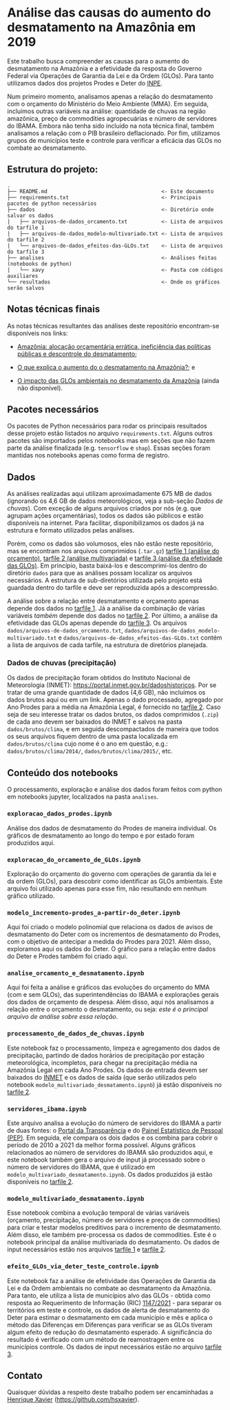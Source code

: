 # Análise das causas do aumento do desmatamento na Amazônia em 2019

Este trabalho busca compreender as causas para o aumento do desmatamento na Amazônia
e a efetividade da resposta do Governo Federal via Operações de Garantia da Lei e da
Ordem (GLOs). Para tanto utilizamos dados dos projetos Prodes e Deter do [INPE](https://www.gov.br/inpe/pt-br).

Num primeiro momento, analisamos apenas a relação do desmatamento com o orçamento do Ministério do Meio Ambiente (MMA).
Em seguida, incluímos outras variáveis na análise: quantidade de chuvas na região amazônica, preço de commodities agropecuárias
e número de servidores do IBAMA. Embora não tenha sido incluído na nota técnica final, também analisamos a relação com o
PIB brasileiro deflacionado. Por fim, utilizamos grupos de municípios teste e controle para verificar a eficácia das GLOs
no combate ao desmatamento.

## Estrutura do projeto:

    .
    ├── README.md                                     <- Este documento
    ├── requirements.txt                              <- Principais pacotes de python necessários
    ├── dados                                         <- Diretório onde salvar os dados
    |   ├── arquivos-de-dados_orcamento.txt           <- Lista de arquivos do tarfile 1
    |   ├── arquivos-de-dados_modelo-multivariado.txt <- Lista de arquivos do tarfile 2
    |   └── arquivos-de-dados_efeitos-das-GLOs.txt    <- Lista de arquivos do tarfile 3
    ├── analises                                      <- Análises feitas (notebooks de python)
    |   └── xavy                                      <- Pasta com códigos auxiliares
    └── resultados                                    <- Onde os gráficos serão salvos
    

## Notas técnicas finais

As notas técnicas resultantes das análises deste repositório encontram-se disponíveis nos links:

* [Amazônia: alocação orçamentária errática, ineficiência das políticas públicas e descontrole do desmatamento](http://dados.movimentoacredito.org/notas_tecnicas/Nota_Tecnica_Desmatamento_e_Orcamento.pdf);

* [O que explica o aumento do o desmatamento na Amazônia?](http://dados.movimentoacredito.org/notas_tecnicas/Nota_Tecnica_O_que_explica_o_desmatamento.pdf); e

* [O impacto das GLOs ambientais no desmatamento da Amazônia](http://) (ainda não disponível).

## Pacotes necessários

Os pacotes de Python necessários para rodar os principais resultados desse projeto estão listados no
arquivo `requirements.txt`. Alguns outros pacotes são importados pelos notebooks mas em seções que não
fazem parte da análise finalizada (e.g. `tensorflow` e `shap`). Essas seções foram mantidas nos notebooks
apenas como forma de registro.

## Dados

As análises realizadas aqui utilizam aproximadamente 675 MB de dados (ignorando os 4,6 GB de dados meteorológicos, veja a sub-seção _Dados de chuvas_).
Com exceção de alguns arquivos criados por nós (e.g. que agrupam ações orçamentárias), todos
os dados são públicos e estão disponíveis na internet. Para facilitar, disponibilizamos os dados já na estrutura e formato utilizados pelas análises.

Porém, como os dados são volumosos, eles não estão neste repositório, mas se encontram nos arquivos comprimidos (`.tar.gz`)
[tarfile 1 (análise do orçamento)](https://storage.googleapis.com/gab-compartilhado-publico/desmatamento/dados-desmatamento-orcamento.tar.gz),
[tarfile 2 (análise multivariada)](https://storage.googleapis.com/gab-compartilhado-publico/desmatamento/dados-modelo-multivariado.tar.gz) e
[tarfile 3 (análise da efetividade das GLOs)](https://storage.googleapis.com/gab-compartilhado-publico/desmatamento/dados-efeito-GLOs.tar.gz).
Em princípio, basta baixá-los e descomprimi-los dentro do diretório `dados` para que as análises possam localizar
os arquivos necessários. A estrutura de sub-diretórios utilizada pelo projeto está guardada dentro do tarfile e deve ser reproduzida após a descompressão.

A análise sobre a relação entre desmatamento e orçamento apenas depende dos dados no
[tarfile 1](https://storage.googleapis.com/gab-compartilhado-publico/desmatamento/dados-desmatamento-orcamento.tar.gz). Já a análise da combinação de
várias variáveis _também_ depende dos dados no [tarfile 2](https://storage.googleapis.com/gab-compartilhado-publico/desmatamento/dados-modelo-multivariado.tar.gz).
Por último, a análise da efetividade das GLOs apenas depende do [tarfile 3](https://storage.googleapis.com/gab-compartilhado-publico/desmatamento/dados-efeito-GLOs.tar.gz). 
Os arquivos `dados/arquivos-de-dados_orcamento.txt`, `dados/arquivos-de-dados_modelo-multivariado.txt` e `dados/arquivos-de-dados_efeitos-das-GLOs.txt`
contém a lista de arquivos de cada tarfile, na estrutura de diretórios planejada.


### Dados de chuvas (precipitação)

Os dados de precipitação foram obtidos do Instituto Nacional de Meteorologia (INMET): <https://portal.inmet.gov.br/dadoshistoricos>. Por se tratar de uma
grande quantidade de dados (4,6 GB), não incluímos os dados brutos aqui ou em um link. Apenas o dado processado, agregado por Ano Prodes para a média na
Amazônia Legal, é fornecido no [tarfile 2](https://storage.googleapis.com/gab-compartilhado-publico/desmatamento/dados-modelo-multivariado.tar.gz).
Caso seja de seu interesse tratar os dados brutos, os dados comprimidos (`.zip`) de cada ano
devem ser baixados do INMET e salvos na pasta `dados/brutos/clima`, e em seguida descompactados de maneira que todos os seus arquivos fiquem dentro
de uma pasta localizada em `dados/brutos/clima` cujo nome é o ano em questão, e.g.: `dados/brutos/clima/2014/`, `dados/brutos/clima/2015/`, etc. 

## Conteúdo dos notebooks

O processamento, exploração e análise dos dados foram feitos com python em notebooks jupyter,
localizados na pasta `analises`.

### `exploracao_dados_prodes.ipynb`

Análise dos dados de desmatamento do Prodes de maneira individual. Os gráficos de desmatamento ao longo do tempo
e por estado foram produzidos aqui.

### `exploracao_do_orcamento_de_GLOs.ipynb`

Exploração do orçamento do governo com operações de garantia da lei e da ordem (GLOs), para descobrir como identificar as
GLOs ambientais. Este arquivo foi utilizado apenas para esse fim, não resultando em nenhum gráfico utilizado.

### `modelo_incremento-prodes_a-partir-do_deter.ipynb`

Aqui foi criado o modelo polinomial que relaciona os dados de avisos de desmatamento do Deter com os incrementos de
desmatamento do Prodes, com o objetivo de antecipar a medida do Prodes para 2021. Além disso, exploramos aqui os dados
do Deter. O gráfico para a relação entre dados do Deter e Prodes também foi criado aqui.

### `analise_orcamento_e_desmatamento.ipynb`

Aqui foi feita a análise e gráficos das evoluções do orçamento do MMA (com e sem GLOs), das superintendências do IBAMA e
explorações gerais dos dados de orçamento de despesa. Além disso, aqui nós analisamos a relação entre o orçamento o desmatamento,
ou seja: _este é o principal arquivo de análise sobre essa relação_.

### `processamento_de_dados_de_chuvas.ipynb`

Este notebook faz o processamento, limpeza e agregamento dos dados de precipitação, partindo de dados horários de precipitação por
estação meteorológica, incompletos, para chegar na precipitação média na Amazônia Legal em cada Ano Prodes. Os dados de entrada devem ser baixados
do [INMET](https://portal.inmet.gov.br/dadoshistoricos) e os dados de saída (que serão utilizados pelo notebook
`modelo_multivariado_desmatamento.ipynb`) já estão disponíveis no
[tarfile 2](https://storage.googleapis.com/gab-compartilhado-publico/desmatamento/dados-modelo-multivariado.tar.gz).

### `servidores_ibama.ipynb`

Este arquivo analisa a evolução do número de servidores do IBAMA a partir de duas fontes: o
[Portal da Transparência](http://www.portaltransparencia.gov.br/download-de-dados/servidores) e do
[Painel Estatístico de Pessoal (PEP)](https://www.gov.br/economia/pt-br/acesso-a-informacao/servidores/servidores-publicos/painel-estatistico-de-pessoal).
Em seguida, ele compara os dois dados e os combina para cobrir o período de 2010 a 2021 da melhor forma possível. Alguns gráficos relacionados
ao número de servidores do IBAMA são produzidos aqui, e este notebook também gera o arquivo de input já processado sobre o número de
servidores do IBAMA, que é utilizado em `modelo_multivariado_desmatamento.ipynb`. Os dados produzidos já estão disponíveis no
[tarfile 2](https://storage.googleapis.com/gab-compartilhado-publico/desmatamento/dados-modelo-multivariado.tar.gz). 

### `modelo_multivariado_desmatamento.ipynb`

Esse notebook combina a evolução temporal de várias variáveis (orçamento, precipitação, número de servidores e preços de commodities) para
criar e testar modelos preditivos para o incremento de desmatamento. Além disso, ele também pre-processa os dados de commodities. Este é o
notebook principal da análise multivariada do desmatamento. Os dados de input necessários estão nos arquivos
[tarfile 1](https://storage.googleapis.com/gab-compartilhado-publico/desmatamento/dados-desmatamento-orcamento.tar.gz)
e [tarfile 2](https://storage.googleapis.com/gab-compartilhado-publico/desmatamento/dados-modelo-multivariado.tar.gz).

### `efeito_GLOs_via_deter_teste_controle.ipynb`

Este notebook faz a análise de efetividade das Operações de Garantia da Lei e da Ordem ambientais no combate ao desmatamento da Amazônia.
Para tanto, ele utiliza a lista de municípios alvo das GLOs - obtida como resposta ao Requerimento de Informação
(RIC) [1147/2021](https://www.camara.leg.br/proposicoesWeb/fichadetramitacao?idProposicao=2298361) - para separar os territórios em teste
e controle, os dados de alerta de desmatamento do Deter para estimar o desmatamento em cada município e mês
e aplica o método das Diferenças em Diferenças para verificar se as GLOs tiveram algum efeito de redução do desmatamento
esperado. A significância do resultado é verificado com um método de reamostragem entre os municípios controle.
Os dados de input necessários estão no arquivo
[tarfile 3](https://storage.googleapis.com/gab-compartilhado-publico/desmatamento/dados-efeito-GLOs.tar.gz).

## Contato

Quaisquer dúvidas a respeito deste trabalho podem ser encaminhadas a [Henrique Xavier](http://henriquexavier.net) (<https://github.com/hsxavier>).